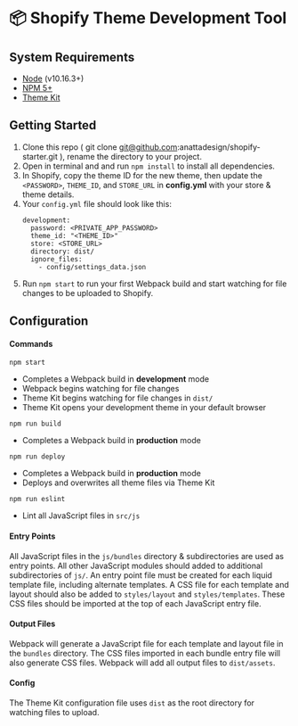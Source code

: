 # 📦 Shopify Theme Development Tool

## System Requirements
- [Node](https://nodejs.org/en/) (v10.16.3+)
- [NPM 5+](https://docs.npmjs.com/try-the-latest-stable-version-of-npm)
- [Theme Kit](https://shopify.github.io/themekit/)

## Getting Started
1. Clone this repo ( git clone git@github.com:anattadesign/shopify-starter.git ), rename the directory to your project.
2. Open in terminal and and run `npm install` to install all dependencies.
3. In Shopify, copy the theme ID for the new theme, then update the `<PASSWORD>`, `THEME_ID`, and `STORE_URL` in **config.yml** with your store & theme details.
4. Your `config.yml` file should look like this: 
    ```
    development:
      password: <PRIVATE_APP_PASSWORD>
      theme_id: "<THEME_ID>"
      store: <STORE_URL>
      directory: dist/
      ignore_files:
        - config/settings_data.json
    ```
5. Run `npm start` to run your first Webpack build and start watching for file changes to be uploaded to Shopify.

## Configuration

#### Commands
`npm start`
- Completes a Webpack build in **development** mode
- Webpack begins watching for file changes
- Theme Kit begins watching for file changes in `dist/`
- Theme Kit opens your development theme in your default browser

`npm run build`
- Completes a Webpack build in **production** mode

`npm run deploy`
- Completes a Webpack build in **production** mode
- Deploys and overwrites all theme files via Theme Kit

`npm run eslint`
- Lint all JavaScript files in `src/js`

#### Entry Points
All JavaScript files in the `js/bundles` directory & subdirectories are used as entry points. All other JavaScript modules should added to additional subdirectories of `js/`. An entry point file must be created for each liquid template file, including alternate templates. A CSS file for each template and layout should also be added to `styles/layout` and `styles/templates`. These CSS files should be imported at the top of each JavaScript entry file.

#### Output Files
Webpack will generate a JavaScript file for each template and layout file in the `bundles` directory. The CSS files imported in each bundle entry file will also generate CSS files. Webpack will add all output files to `dist/assets`.

#### Config
The Theme Kit configuration file uses `dist` as the root directory for watching files to upload.
